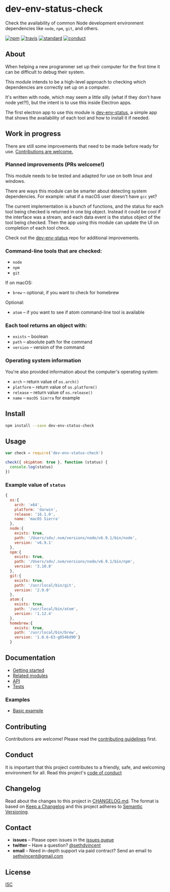 # dev-env-status-check

Check the availability of common Node development environment dependencies like `node`, `npm`, `git`, and others.

[![npm][npm-image]][npm-url]
[![travis][travis-image]][travis-url]
[![standard][standard-image]][standard-url]
[![conduct][conduct]][conduct-url]

[npm-image]: https://img.shields.io/npm/v/dev-env-status-check.svg?style=flat-square
[npm-url]: https://www.npmjs.com/package/dev-env-status-check
[travis-image]: https://img.shields.io/travis/sethvincent/dev-env-status-check.svg?style=flat-square
[travis-url]: https://travis-ci.org/sethvincent/dev-env-status-check
[standard-image]: https://img.shields.io/badge/code%20style-standard-brightgreen.svg?style=flat-square
[standard-url]: http://npm.im/standard
[conduct]: https://img.shields.io/badge/code%20of%20conduct-contributor%20covenant-green.svg?style=flat-square
[conduct-url]: CONDUCT.md

## About

When helping a new programmer set up their computer for the first time it can be difficult to debug their system.

This module intends to be a high-level approach to checking which dependencies are correctly set up on a computer.

It's written with node, which may seem a little silly (what if they don't have node yet?!), but the intent is to use this inside Electron apps.

The first electron app to use this module is [dev-env-status](https://github.com/sethvincent/dev-env-status), a simple app that shows the availability of each tool and how to install it if needed.

## Work in progress

There are still some improvements that need to be made before ready for use. [Contributions are welcome.](CONTRIBUTING.md)

### Planned improvements (PRs welcome!)

This module needs to be tested and adapted for use on both linux and windows.

There are ways this module can be smarter about detecting system dependencies. For example: what if a macOS user doesn't have `gcc` yet?

The current implementation is a bunch of functions, and the status for each tool being checked is returned in one big object. Instead it could be cool if the interface was a stream, and each data event is the status object of the tool being checked. Then the app using this module can update the UI on completion of each tool check.

Check out the [dev-env-status](https://github.com/sethvincent/dev-env-status) repo for additional improvements.

### Command-line tools that are checked:

- `node`
- `npm`
- `git`

If on macOS:

- `brew` – optional, if you want to check for homebrew

Optional:

- `atom` – if you want to see if atom command-line tool is available

### Each tool returns an object with:

- `exists` – boolean
- `path` – absolute path for the command
- `version` – version of the command

### Operating system information

You're also provided information about the computer's operating system:

- `arch` – return value of `os.arch()`
- `platform` – return value of `os.platform()`
- `release` – return value of `os.release()`
- `name` – `macOS Sierra` for example

## Install

```sh
npm install --save dev-env-status-check
```

## Usage

```js
var check = require('dev-env-status-check')

check({ skipAtom: true }, function (status) {
  console.log(status)
})
```

### Example value of `status`

```js
{
  os:{
    arch: 'x64',
    platform: 'darwin',
    release: '16.1.0',
    name: 'macOS Sierra'
  },
  node:{
    exists: true,
    path: '/Users/sdv/.nvm/versions/node/v6.9.1/bin/node',
    version: 'v6.9.1'
  },
  npm:{
    exists: true,
    path: '/Users/sdv/.nvm/versions/node/v6.9.1/bin/npm',
    version: '3.10.8'
  },
  git:{
    exists: true,
    path: '/usr/local/bin/git',
    version: '2.9.0'
  },
  atom:{
    exists: true,
    path: '/usr/local/bin/atom',
    version: '1.12.4'
  },
  homebrew:{
    exists: true,
    path: '/usr/local/bin/brew',
    version: '1.0.6-63-g0546d90'}
  }
```

## Documentation
- [Getting started](docs/getting-started.md)
- [Related modules](docs/related-modules.md)
- [API](docs/api.md)
- [Tests](tests/)

### Examples
- [Basic example](examples/basic.js)

## Contributing

Contributions are welcome! Please read the [contributing guidelines](CONTRIBUTING.md) first.

## Conduct

It is important that this project contributes to a friendly, safe, and welcoming environment for all. Read this project's [code of conduct](CONDUCT.md)

## Changelog

Read about the changes to this project in [CHANGELOG.md](CHANGELOG.md). The format is based on [Keep a Changelog](http://keepachangelog.com/) and this project adheres to [Semantic Versioning](http://semver.org/).

## Contact

- **issues** – Please open issues in the [issues queue](https://github.com/sethvincent/dev-env-status-check/issues)
- **twitter** – Have a question? [@sethdvincent](https://twitter.com/sethdvincent)
- **email** – Need in-depth support via paid contract? Send an email to sethvincent@gmail.com

## License

[ISC](LICENSE.md)
